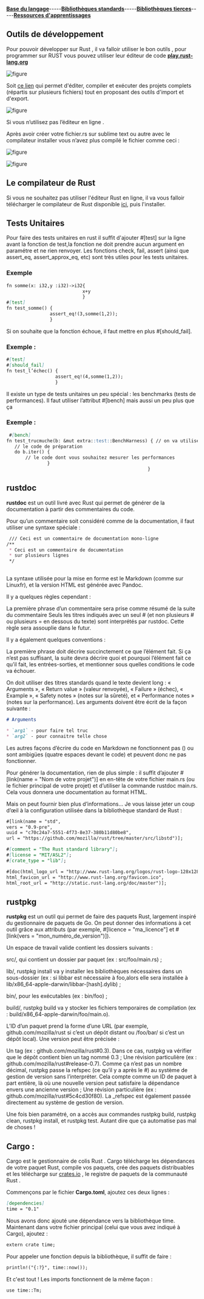 [**Base du langage**](https://uvsq21807686.github.io/RUST)-----[**Bibliothèques standards**](https://uvsq21807686.github.io/RUST/std)-----[**Bibliothèques tierces**](https://uvsq21807686.github.io/RUST/trc)-----[**Ressources d'apprentissages**](https://uvsq21807686.github.io/RUST/rsc)  


## Outils de développement 

Pour pouvoir développer sur Rust , il va falloir utiliser le bon outils , pour programmer sur RUST vous pouvez utiliser leur éditeur de code [**play.rust-lang.org**](https://play.rust-lang.org/)

![figure](outils.png)


  Soit [ce lien](http://www.tutorialspoint.com/compile_rust_online.php)
qui permet d'éditer, compiler et exécuter des projets complets (répartis sur plusieurs fichiers) tout en proposant des outils d'import et d'export.

![figure](outils2.png)


Si vous n’utilisez pas l’éditeur en ligne .

Après avoir créer votre fichier.rs sur sublime text ou autre avec le compilateur installer vous n’avez plus compilé le fichier comme ceci :



![figure](outils3.png)

  ![figure](outils4.png)
  
## Le compilateur de Rust
Si vous ne souhaitez pas utiliser l'éditeur Rust en ligne, il va vous falloir télécharger le compilateur de Rust disponible [ici](https://www.rust-lang.org/), puis l'installer.

## Tests Unitaires
  Pour faire des tests unitaires en rust il suffit d'ajouter #[test] sur la ligne avant la fonction de test,la fonction ne doit prendre aucun argument en paramétre et ne rien renvoyer.
  Les fonctions check, fail, assert (ainsi que assert_eq, assert_approx_eq, etc) sont très utiles pour les tests unitaires.
  
 
 ### Exemple
 
  ```markdown
  fn somme(x: i32,y :i32)->i32{
                              x+y
                              }
  #[test]
  fn test_somme() {
                  assert_eq!(3,somme(1,2));
                  }
  ```
  
  Si on souhaite que la fonction échoue, il faut mettre en plus #[should_fail].
  
  ### Exemple :
  ```markdown
  #[test]
  #[should_fail]
  fn test_l’échec() {
                    assert_eq!(4,somme(1,2));
                    }
  ```
  Il existe un type de tests unitaires un peu spécial : les benchmarks (tests de performances). Il faut utiliser l’attribut #[bench] mais aussi un peu plus que ça
  
  ### Exemple :
 ```markdown 
  #[bench]
fn test_trucmuche(b: &mut extra::test::BenchHarness) { // on va utiliser l’argument
    // le code de préparation
    do b.iter() {
        // le code dont vous souhaitez mesurer les performances
                }
                                                     }
```

## rustdoc

  **rustdoc** est un outil livré avec Rust qui permet de générer de la documentation à partir des commentaires du code.

Pour qu’un commentaire soit considéré comme de la documentation, il faut utiliser une syntaxe spéciale :
```markdown 
 /// Ceci est un commentaire de documentation mono-ligne
/**
 * Ceci est un commentaire de documentation
 * sur plusieurs lignes
 */
 
```
La syntaxe utilisée pour la mise en forme est le Markdown (comme sur Linuxfr), et la version HTML est générée avec Pandoc.

Il y a quelques règles cependant :

  La première phrase d’un commentaire sera prise comme résumé de la suite du commentaire
  Seuls les titres indiqués avec un seul # (et non plusieurs # ou plusieurs = en dessous du texte) sont interprétés par                                                 rustdoc. Cette règle sera assouplie dans le futur.

Il y a également quelques conventions :

La première phrase doit décrire succinctement ce que l’élément fait. Si ça n’est pas suffisant, la suite devra décrire quoi et pourquoi l’élément fait ce qu’il fait, les entrées-sorties, et mentionner sous quelles conditions le code va échouer.

On doit utiliser des titres standards quand le texte devient long : « Arguments », « Return value » (valeur renvoyée), « Failure » (échec), « Example », « Safety notes » (notes sur la sûreté), et « Performance notes » (notes sur la performance). Les arguments doivent être écrit de la façon suivante :
```markdown 
# Arguments

* `arg1` - pour faire tel truc
* `arg2` - pour connaitre telle chose

```


Les autres façons d’écrire du code en Markdown ne fonctionnent pas () ou sont ambigües (quatre espaces devant le code) et peuvent donc ne pas fonctionner.

Pour générer la documentation, rien de plus simple : il suffit d’ajouter #[link(name = "Nom de votre projet")] en en-tête de votre fichier main.rs (ou le fichier principal de votre projet) et d’utiliser la commande rustdoc main.rs. Cela vous donnera une documentation au format HTML.

Mais on peut fournir bien plus d’informations… Je vous laisse jeter un coup d’œil à la configuration utilisée dans la bibliothèque standard de Rust :
```markdown 
#[link(name = "std",
vers = "0.9-pre",
uuid = "c70c24a7-5551-4f73-8e37-380b11d80be8",
url = "https://github.com/mozilla/rust/tree/master/src/libstd")];

#[comment = "The Rust standard library"];
#[license = "MIT/ASL2"];
#[crate_type = "lib"];

#[doc(html_logo_url = "http://www.rust-lang.org/logos/rust-logo-128x128-blk.png",
html_favicon_url = "http://www.rust-lang.org/favicon.ico",
html_root_url = "http://static.rust-lang.org/doc/master")];

```
 
 
 
## rustpkg
 
 **rustpkg** est un outil qui permet de faire des paquets Rust, largement inspiré du gestionnaire de paquets de Go. On peut donner des informations à cet outil grâce aux attributs (par exemple, #[licence = "ma_licence"] et #[link(vers = "mon_numéro_de_version")]).

Un espace de travail valide contient les dossiers suivants :


   
  src/, qui contient un dossier par paquet (ex : src/foo/main.rs) ;
  
   lib/, rustpkg install va y installer les bibliothèques nécessaires dans un sous-dossier 
    (ex : si libbar est nécessaire à foo,alors elle sera installée à lib/x86_64-apple-darwin/libbar-[hash].dylib) ;
    
   bin/, pour les exécutables (ex : bin/foo) ;
    
   build/, rustpkg build va y stocker les fichiers temporaires de compilation (ex : build/x86_64-apple-darwin/foo/main.o).


L’ID d’un paquet prend la forme d’une URL (par exemple, github.com/mozilla/rust si c’est un dépôt distant ou /foo/bar/ si c’est un dépôt local). Une version peut être précisée :

   Un tag (ex : github.com/mozilla/rust#0.3). Dans ce cas, rustpkg va vérifier que le dépôt contient bien un tag nommé 0.3 ;
    Une révision particulière (ex : github.com/mozilla/rust#release-0.7). Comme ça n’est pas un nombre décimal, rustpkg passe la refspec (ce qu’il y a après le #) au système de gestion de version sans l’interpréter. Cela compte comme un ID de paquet à part entière, là où une nouvelle version peut satisfaire la dépendance envers une ancienne version ;
    Une révision particulière (ex : github.com/mozilla/rust#5c4cd30f80). La _refspec est également passée directement au système de gestion de version.

Une fois bien paramétré, on a accès aux commandes rustpkg build, rustpkg clean, rustpkg install, et rustpkg test. Autant dire que ça automatise pas mal de choses !

## Cargo :

Cargo est le gestionnaire de colis Rust . Cargo télécharge les dépendances de votre paquet Rust, compile vos paquets, crée des paquets distribuables et les télécharge sur [crates.io](https://crates.io/) , le registre de paquets de la communauté Rust . 

  
  Commençons par le fichier **Cargo.toml**, ajoutez ces deux lignes :
```markdown 
[dependencies]
time = "0.1"
```

Nous avons donc ajouté une dépendance vers la bibliothèque time. Maintenant dans votre fichier principal (celui que vous avez indiqué à Cargo), ajoutez :
```markdown 
extern crate time;
```

Pour appeler une fonction depuis la bibliothèque, il suffit de faire :

```markdown 
println!("{:?}", time::now());
```

Et c'est tout ! Les imports fonctionnent de la même façon :

```markdown
use time::Tm;
```
